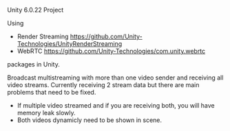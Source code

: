 Unity 6.0.22 Project

Using 
- Render Streaming https://github.com/Unity-Technologies/UnityRenderStreaming
- WebRTC https://github.com/Unity-Technologies/com.unity.webrtc

packages in Unity.

Broadcast multistreaming with more than one video sender and receiving all video streams.
Currently receiving 2 stream data but there are main problems that need to be fixed.
- If multiple video streamed and if you are receiving both, you will have memory leak slowly.
- Both videos dynamicly need to be shown in scene.
